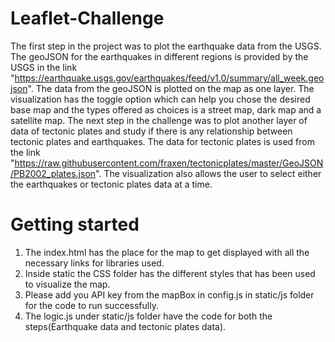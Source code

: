 # Leaflet-Challenge

The first step in the project was to plot the earthquake data from the USGS. The geoJSON for the earthquakes in different regions is provided by the USGS in the link "https://earthquake.usgs.gov/earthquakes/feed/v1.0/summary/all_week.geojson". The data from the geoJSON is plotted on the map as one layer. The visualization has the toggle option which can help you chose the desired base map and the types offered as choices is a street map, dark map and a satellite map. The next step in the challenge was to plot another layer of data of tectonic plates and study if there is any relationship between tectonic plates and earthquakes. The data for tectonic plates is used from the link "https://raw.githubusercontent.com/fraxen/tectonicplates/master/GeoJSON/PB2002_plates.json". The visualization also allows the user to select either the earthquakes or tectonic plates data at a time.

# Getting started

1. The index.html has the place for the map to get displayed with all the necessary links for libraries used.
2. Inside static the CSS folder has the different styles that has been used to visualize the map.
3. Please add you API key from the mapBox in config.js in static/js folder for the code to run successfully.
4. The logic.js under static/js folder have the code for both the steps(Earthquake data and tectonic plates data).
